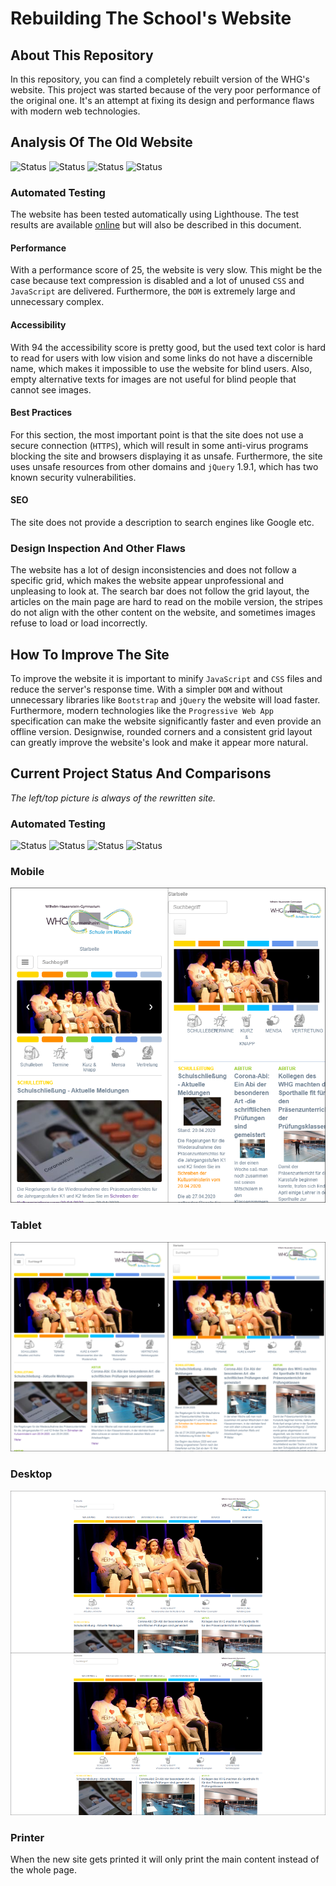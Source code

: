 # Rebuilding The School's Website

## About This Repository

In this repository, you can find a completely rebuilt version of the WHG's website. This project was started because of the very poor performance of the original one.
It's an attempt at fixing its design and performance flaws with modern web technologies.

## Analysis Of The Old Website

![Status](https://img.shields.io/badge/Performance-25-critical?style=flat-square)
![Status](https://img.shields.io/badge/Accessibility-94-success?style=flat-square)
![Status](https://img.shields.io/badge/Best%20Practices-71-important?style=flat-square)
![Status](https://img.shields.io/badge/SEO-90-success?style=flat-square)

### Automated Testing

The website has been tested automatically using Lighthouse.
The test results are available [online](https://whg-durmersheim.github.io/school-website-concept/lighthouse) but will also be described in this document.

#### Performance

With a performance score of 25, the website is very slow.
This might be the case because text compression is disabled and a lot of unused `CSS` and `JavaScript` are delivered. Furthermore, the `DOM` is extremely large and unnecessary complex.

#### Accessibility

With 94 the accessibility score is pretty good, but the used text color is hard to read for users with low vision and some links do not have a discernible name, which makes it impossible to use the website for blind users.
Also, empty alternative texts for images are not useful for blind people that cannot see images.

#### Best Practices

For this section, the most important point is that the site does not use a secure connection (`HTTPS`), which will result in some anti-virus programs blocking the site and browsers displaying it as unsafe.
Furthermore, the site uses unsafe resources from other domains and `jQuery` 1.9.1, which has two known security vulnerabilities.

#### SEO

The site does not provide a description to search engines like Google etc.

### Design Inspection And Other Flaws

The website has a lot of design inconsistencies and does not follow a specific grid, which makes the website appear unprofessional and unpleasing to look at.
The search bar does not follow the grid layout, the articles on the main page are hard to read on the mobile version, the stripes do not align with the other content on the website, and sometimes images refuse to load or load incorrectly.

## How To Improve The Site
To improve the website it is important to minify `JavaScript` and `CSS` files and reduce the server's response time.
With a simpler `DOM` and without unnecessary libraries like `Bootstrap` and `jQuery` the website will load faster.
Furthermore, modern technologies like the `Progressive Web App` specification can make the website significantly faster and even provide an offline version.
Designwise, rounded corners and a consistent grid layout can greatly improve the website's look and make it appear more natural.

## Current Project Status And Comparisons

*The left/top picture is always of the rewritten site.*

### Automated Testing

![Status](https://img.shields.io/badge/Performance-100-success?style=flat-square)
![Status](https://img.shields.io/badge/Accessibility-97-success?style=flat-square)
![Status](https://img.shields.io/badge/Best%20Practices-93-success?style=flat-square)
![Status](https://img.shields.io/badge/SEO-100-success?style=flat-square)

### Mobile

![Preview](https://raw.githubusercontent.com/WHG-Durmersheim/school-website-concept/master/_README/mobile.png)

### Tablet

![Preview](https://raw.githubusercontent.com/WHG-Durmersheim/school-website-concept/master/_README/tablet.png)

### Desktop

![Preview](https://raw.githubusercontent.com/WHG-Durmersheim/school-website-concept/master/_README/desktop.png)

### Printer

When the new site gets printed it will only print the main content instead of the whole page.
